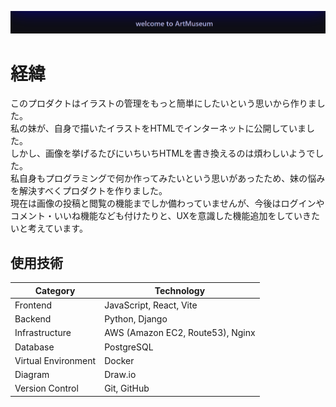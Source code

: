 ![ヘッダー画像](/docs/artmuseum_header.png)

<!-- ![アプリケーションのイメージ](/docs/artmuseum_gif.gif) -->

# 経緯
このプロダクトはイラストの管理をもっと簡単にしたいという思いから作りました。<br />
私の妹が、自身で描いたイラストをHTMLでインターネットに公開していました。<br />
しかし、画像を挙げるたびにいちいちHTMLを書き換えるのは煩わしいようでした。<br />
私自身もプログラミングで何か作ってみたいという思いがあったため、妹の悩みを解決すべくプロダクトを作りました。<br />
現在は画像の投稿と閲覧の機能までしか備わっていませんが、今後はログインやコメント・いいね機能なども付けたりと、UXを意識した機能追加をしていきたいと考えています。<br />

## 使用技術

| Category            | Technology                                           |
| ------------------- | --------------------------------------------------   |
| Frontend            | JavaScript, React, Vite                              |
| Backend             | Python, Django                                       |
| Infrastructure      | AWS (Amazon EC2, Route53), Nginx                     |
| Database            | PostgreSQL                                           |
| Virtual Environment | Docker                                               |
| Diagram             | Draw.io                                              |
| Version Control     | Git, GitHub                                          |